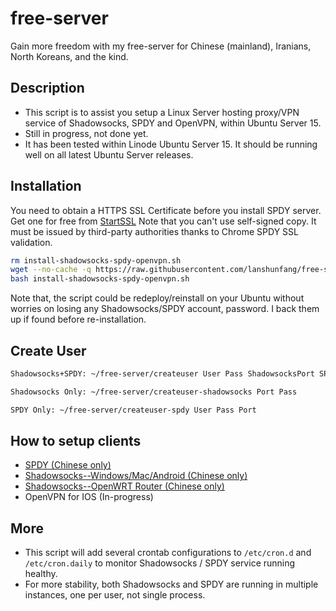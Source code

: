 # free-server

Gain more freedom with my free-server for Chinese (mainland), Iranians, North Koreans, and the kind.

## Description

* This script is to assist you setup a Linux Server hosting proxy/VPN service of Shadowsocks, SPDY and OpenVPN, within Ubuntu Server 15.
* Still in progress, not done yet.
* It has been tested within Linode Ubuntu Server 15. It should be running well on all latest Ubuntu Server releases.

## Installation

You need to obtain a HTTPS SSL Certificate before you install SPDY server. Get one for free from [StartSSL](https://www.startssl.com/?app=12)
Note that you can't use self-signed copy. It must be issued by third-party authorities thanks to Chrome SPDY SSL validation.

```bash
rm install-shadowsocks-spdy-openvpn.sh
wget --no-cache -q https://raw.githubusercontent.com/lanshunfang/free-server/master/install-shadowsocks-spdy-openvpn.sh
bash install-shadowsocks-spdy-openvpn.sh
```

Note that, the script could be redeploy/reinstall on your Ubuntu without worries on losing any Shadowsocks/SPDY account, password.
I back them up if found before re-installation.

## Create User

```bash
Shadowsocks+SPDY: ~/free-server/createuser User Pass ShadowsocksPort SPDYPort 

Shadowsocks Only: ~/free-server/createuser-shadowsocks Port Pass 

SPDY Only: ~/free-server/createuser-spdy User Pass Port 
```

## How to setup clients

* [SPDY (Chinese only)](http://www.xiaofang.me/2014/12/20/windowsmaclinux-%E4%BD%BF%E7%94%A8%E5%AE%88%E6%9C%9B%E6%97%A0%E5%A2%99%E8%AE%A1%E5%88%92%E7%9A%84-spdy-%E9%AB%98%E9%80%9F%E7%BF%BB%E5%A2%99%E8%AE%BE%E7%BD%AE/ "Chinese only")
* [Shadowsocks--Windows/Mac/Android (Chinese only)](http://www.xiaofang.me/2013/05/17/%E5%B0%8F%E6%96%B9%E6%97%A0%E5%A2%99%E8%AE%A1%E5%88%92%E5%9F%BA%E4%BA%8Eshadowsocks%E7%9A%84%E7%BF%BB%E5%A2%99%E5%AE%A2%E6%88%B7%E7%AB%AF%E8%AE%BE%E7%BD%AE/ "Chinese only")
* [Shadowsocks--OpenWRT Router (Chinese only)](http://www.xiaofang.me/2015/05/05/%E5%AE%88%E6%9C%9B%E6%97%A0%E5%A2%99%E8%AE%A1%E5%88%92%E5%AE%B6%E5%BA%AD%E4%BC%81%E4%B8%9Abeta1%E7%89%88-%E6%99%BA%E8%83%BD%E8%B7%AF%E7%94%B1%E5%99%A8%E6%9E%84%E5%BB%BA%E6%96%B9/ "Chinese only")
* OpenVPN for IOS (In-progress)

## More

* This script will add several crontab configurations to `/etc/cron.d` and `/etc/cron.daily` to monitor Shadowsocks / SPDY service running healthy.
* For more stability, both Shadowsocks and SPDY are running in multiple instances, one per user, not single process.